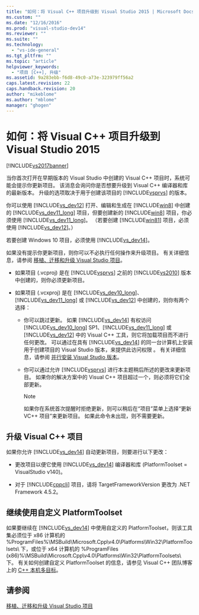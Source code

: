 ```yaml
---
title: "如何：将 Visual C++ 项目升级到 Visual Studio 2015 | Microsoft Docs"
ms.custom: ""
ms.date: "12/16/2016"
ms.prod: "visual-studio-dev14"
ms.reviewer: ""
ms.suite: ""
ms.technology: 
  - "vs-ide-general"
ms.tgt_pltfrm: ""
ms.topic: "article"
helpviewer_keywords: 
  - "项目 [C++], 升级"
ms.assetid: 9a283ebb-f6d8-49c0-a73e-323979ff56a2
caps.latest.revision: 22
caps.handback.revision: 20
author: "mikeblome"
ms.author: "mblome"
manager: "ghogen"
---
```

# 如何：将 Visual C++ 项目升级到 Visual Studio 2015
[!INCLUDE[vs2017banner](../code-quality/includes/vs2017banner.md)]

当你首次打开在早期版本的 Visual Studio 中创建的 Visual C\+\+ 项目时，系统可能会提示你更新项目。 该消息会询问你是否想要升级到 Visual C\+\+ 编译器和库的最新版本。 升级的选项取决于用于创建该项目的 [!INCLUDE[vsprvs](../code-quality/includes/vsprvs_md.md)] 的版本。  
  
 你可以使用 [!INCLUDE[vs_dev12](../data-tools/includes/vs_dev12_md.md)] 打开、编辑和生成在 [!INCLUDE[win8](../debugger/includes/win8_md.md)] 中创建的 [!INCLUDE[vs_dev11_long](../data-tools/includes/vs_dev11_long_md.md)] 项目，但要创建新的 [!INCLUDE[win8](../debugger/includes/win8_md.md)] 项目，你必须使用 [!INCLUDE[vs_dev11_long](../data-tools/includes/vs_dev11_long_md.md)]。 （若要创建 [!INCLUDE[win81](../debugger/includes/win81_md.md)] 项目，必须使用 [!INCLUDE[vs_dev12](../data-tools/includes/vs_dev12_md.md)]。）  
  
 若要创建 Windows 10 项目，必须使用 [!INCLUDE[vs_dev14](../porting/includes/vs_dev14_md.md)]。  
  
 如果没有提示你更新项目，则你可以不必执行任何操作来升级项目。 有关详细信息，请参阅 [移植、迁移和升级 Visual Studio 项目](../porting/porting-migrating-and-upgrading-visual-studio-projects.md)。  
  
-   如果项目 \(.vcproj\) 是在 [!INCLUDE[vsprvs](../code-quality/includes/vsprvs_md.md)] 之前的 [!INCLUDE[vs2010](../modeling/includes/vs2010_md.md)] 版本中创建的，则你必须更新项目。  
  
-   如果项目 \(.vcxproj\) 是在 [!INCLUDE[vs_dev10_long](../code-quality/includes/vs_dev10_long_md.md)]、[!INCLUDE[vs_dev11_long](../data-tools/includes/vs_dev11_long_md.md)] 或 [!INCLUDE[vs_dev12](../data-tools/includes/vs_dev12_md.md)] 中创建的，则你有两个选择：  
  
    -   你可以跳过更新。 如果 [!INCLUDE[vs_dev14](../porting/includes/vs_dev14_md.md)] 有权访问 [!INCLUDE[vs_dev10_long](../code-quality/includes/vs_dev10_long_md.md)] SP1、[!INCLUDE[vs_dev11_long](../data-tools/includes/vs_dev11_long_md.md)] 或 [!INCLUDE[vs_dev12](../data-tools/includes/vs_dev12_md.md)] 中的 Visual C\+\+ 工具，则它将加载项目而不进行任何更改。 可以通过在具有 [!INCLUDE[vs_dev14](../porting/includes/vs_dev14_md.md)] 的同一台计算机上安装用于创建项目的 Visual Studio 版本，来提供此访问权限 。 有关详细信息，请参阅 [并行安装 Visual Studio 版本](../Topic/Installing%20Visual%20Studio%20Versions%20Side-by-Side.md)。  
  
    -   你可以通过允许 [!INCLUDE[vsprvs](../code-quality/includes/vsprvs_md.md)] 进行本主题稍后所述的更改来更新项目。 如果你的解决方案中的 Visual C\+\+ 项目超过一个，则必须将它们全部更新。  
  
        > [!NOTE]
        >  如果你在系统首次提醒时拒绝更新，则可以稍后在“项目”菜单上选择“更新 VC\+\+ 项目”来更新项目。 如果此命令未出现，则不需要更新。  
  
## 升级 Visual C\+\+ 项目  
 如果你允许 [!INCLUDE[vs_dev14](../porting/includes/vs_dev14_md.md)] 自动更新项目，则要进行以下更改：  
  
-   更改项目以便它使用 [!INCLUDE[vs_dev14](../porting/includes/vs_dev14_md.md)] 编译器和库 \(PlatformToolset \= VisualStudio v140\)。  
  
-   对于 [!INCLUDE[cppcli](../misc/includes/cppcli_md.md)] 项目，请将 TargetFrameworkVersion 更改为 .NET Framework 4.5.2。  
  
## 继续使用自定义 PlatformToolset  
 如果要继续在 [!INCLUDE[vs_dev14](../porting/includes/vs_dev14_md.md)] 中使用自定义的 PlatformToolset，则该工具集必须位于 x86 计算机的 %ProgramFiles%\\MSBuild\\Microsoft.Cpp\\v4.0\\Platforms\\Win32\\PlatformToolsets\\ 下，或位于 x64 计算机的 %ProgramFiles \(x86\)%\\MSBuild\\Microsoft.Cpp\\v4.0\\Platforms\\Win32\\PlatformToolsets\\ 下。 有关如何创建自定义 PlatformToolset 的信息，请参见 Visual C\+\+ 团队博客上的 [C\+\+ 本机多目标](http://go.microsoft.com/fwlink/?LinkId=248587)。  
  
## 请参阅  
 [移植、迁移和升级 Visual Studio 项目](../porting/porting-migrating-and-upgrading-visual-studio-projects.md)